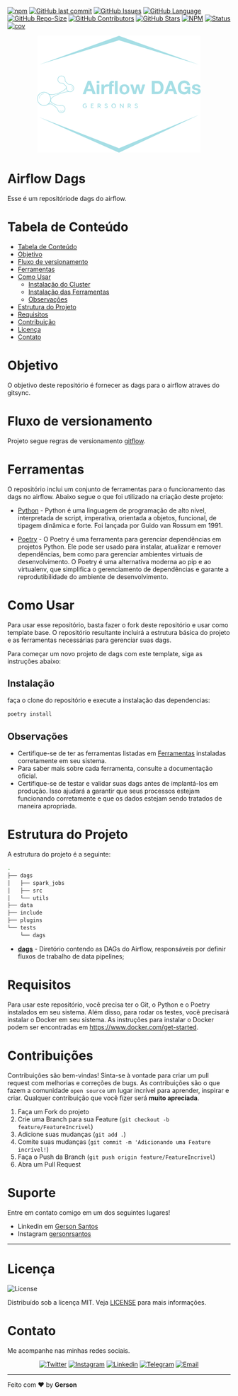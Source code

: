 <!-- README.md -->
<!--
*** Obrigado por estar vendo o nosso README. Se você tiver alguma sugestão
*** que possa melhorá-lo ainda mais dê um fork no repositório e crie uma Pull
*** Request ou abra uma Issue com a tag "sugestão".
*** Obrigado novamente! Agora vamos rodar esse projeto incrível : D
-->

<!-- PROJECT SHIELDS -->

[![npm](https://img.shields.io/badge/type-Open%20Project-green?&style=plastic)](https://img.shields.io/badge/type-Open%20Project-green)
[![GitHub last commit](https://img.shields.io/github/last-commit/GersonRS/airflow-dags?logo=github&style=plastic)](https://github.com/GersonRS/airflow-dags/commits/master)
[![GitHub Issues](https://img.shields.io/github/issues/gersonrs/airflow-dags?logo=github&style=plastic)](https://github.com/GersonRS/airflow-dags/issues)
[![GitHub Language](https://img.shields.io/github/languages/top/gersonrs/airflow-dags?&logo=github&style=plastic)](https://github.com/GersonRS/airflow-dags/search?l=python)
[![GitHub Repo-Size](https://img.shields.io/github/repo-size/GersonRS/airflow-dags?logo=github&style=plastic)](https://img.shields.io/github/repo-size/GersonRS/airflow-dags)
[![GitHub Contributors](https://img.shields.io/github/contributors/GersonRS/airflow-dags?logo=github&style=plastic)](https://img.shields.io/github/contributors/GersonRS/airflow-dags)
[![GitHub Stars](https://img.shields.io/github/stars/GersonRS/airflow-dags?logo=github&style=plastic)](https://img.shields.io/github/stars/GersonRS/airflow-dags)
[![NPM](https://img.shields.io/github/license/GersonRS/airflow-dags?&style=plastic)](LICENSE)
[![Status](https://img.shields.io/badge/status-active-success.svg)](https://img.shields.io/badge/status-active-success.svg)
[![cov](https://GersonRS.github.io/airflow-dags/badges/coverage.svg)](https://github.com/GersonRS/airflow-dags/actions)

<p align="center">
  <img alt="logo" src=".github/assets/images/logo.png"/>
</p>

<!-- PROJECT LOGO -->

# Airflow Dags

Esse é um repositóriode dags do airflow.

<!-- TABLE OF CONTENTS -->

# Tabela de Conteúdo
* [Tabela de Conteúdo](#tabela-de-conteúdo)
* [Objetivo](#objetivo)
* [Fluxo de versionamento](#fluxo-de-versionamento)
* [Ferramentas](#ferramentas)
* [Como Usar](#como-usar)
  + [Instalação do Cluster](#instalação-do-cluster)
  + [Instalação das Ferramentas](#instalação-das-ferramentas)
  + [Observações](#observações)
* [Estrutura do Projeto](#estrutura-do-projeto)
* [Requisitos](#requisitos)
* [Contribuição](#contribuições)
* [Licença](#licença)
* [Contato](#contato)

<!-- ABOUT THE PROJECT -->

# Objetivo

O objetivo deste repositório é fornecer as dags para o airflow atraves do gitsync.

# Fluxo de versionamento

Projeto segue regras de versionamento [gitflow](https://www.atlassian.com/br/git/tutorials/comparing-workflows/gitflow-workflow).

# Ferramentas

O repositório inclui um conjunto de ferramentas para o funcionamento das dags no airflow. Abaixo segue o que foi utilizado na criação deste projeto:

* [Python](https://www.python.org/) - Python é uma linguagem de programação de alto nível, interpretada de script, imperativa, orientada a objetos, funcional, de tipagem dinâmica e forte. Foi lançada por Guido van Rossum em 1991.

* [Poetry](https://python-poetry.org/) - O Poetry é uma ferramenta para gerenciar dependências em projetos Python. Ele pode ser usado para instalar, atualizar e remover dependências, bem como para gerenciar ambientes virtuais de desenvolvimento. O Poetry é uma alternativa moderna ao pip e ao virtualenv, que simplifica o gerenciamento de dependências e garante a reprodutibilidade do ambiente de desenvolvimento.
# Como Usar

Para usar esse repositório, basta fazer o fork deste repositório e usar como template base. O repositório resultante incluirá a estrutura básica do projeto e as ferramentas necessárias para gerenciar suas dags.

Para começar um novo projeto de dags com este template, siga as instruções abaixo:

## Instalação

faça o clone do repositório e execute a instalação das dependencias:

```sh
poetry install
```

## Observações

* Certifique-se de ter as ferramentas listadas em [Ferramentas](#ferramentas) instaladas corretamente em seu sistema.
* Para saber mais sobre cada ferramenta, consulte a documentação oficial.
* Certifique-se de testar e validar suas dags antes de implantá-los em produção. Isso ajudará a garantir que seus processos estejam funcionando corretamente e que os dados estejam sendo tratados de maneira apropriada.
# Estrutura do Projeto

A estrutura do projeto é a seguinte:

```bash
.
├── dags
│   ├── spark_jobs
│   ├── src
│   └── utils
├── data
├── include
├── plugins
└── tests
    └── dags
```

* **[dags](/dags/)** - Diretório contendo as DAGs do Airflow, responsáveis por definir fluxos de trabalho de data pipelines;
# Requisitos

Para usar este repositório, você precisa ter o Git, o Python e o Poetry instalados em seu sistema. Além disso, para rodar os testes, você precisará instalar o Docker em seu sistema. As instruções para instalar o Docker podem ser encontradas em https://www.docker.com/get-started.

# Contribuições

Contribuições são bem-vindas! Sinta-se à vontade para criar um pull request com melhorias e correções de bugs. As contribuições são o que fazem a comunidade `open source` um lugar incrível para aprender, inspirar e criar. Qualquer contribuição que você fizer será **muito apreciada**.

1. Faça um Fork do projeto
2. Crie uma Branch para sua Feature (`git checkout -b feature/FeatureIncrivel`)
3. Adicione suas mudanças (`git add .`)
4. Comite suas mudanças (`git commit -m 'Adicionando uma Feature incrível!`)
5. Faça o Push da Branch (`git push origin feature/FeatureIncrivel`)
6. Abra um Pull Request

<!-- LICENSE -->

# Suporte

Entre em contato comigo em um dos seguintes lugares!

* Linkedin em [Gerson Santos](https://www.linkedin.com/in/gersonrsantos/)
* Instagram [gersonrsantos](https://www.instagram.com/gersonrsantos/)

---

# Licença

<img alt="License" src="https://img.shields.io/badge/license-MIT-%2304D361?color=rgb(89, 101, 224)">

Distribuído sob a licença MIT. Veja [LICENSE](LICENSE) para mais informações.

# Contato

Me acompanhe nas minhas redes sociais.

<p align="center">

 <a href="https://twitter.com/gersonrs3" target="_blank" >
     <img alt="Twitter" src="https://img.shields.io/badge/-Twitter-9cf?logo=Twitter&logoColor=white"></a>
  <a href="https://instagram.com/gersonrsantos" target="_blank" >
    <img alt="Instagram" src="https://img.shields.io/badge/-Instagram-ff2b8e?logo=Instagram&logoColor=white"></a>
  <a href="https://www.linkedin.com/in/gersonrsantos/" target="_blank" >
    <img alt="Linkedin" src="https://img.shields.io/badge/-Linkedin-blue?logo=Linkedin&logoColor=white"></a>
  <a href="https://t.me/gersonrsantos" target="_blank" >
    <img alt="Telegram" src="https://img.shields.io/badge/-Telegram-blue?logo=Telegram&logoColor=white"></a>
  <a href="mailto:gersonrodriguessantos8@gmail.com" target="_blank" >
    <img alt="Email" src="https://img.shields.io/badge/-Email-c14438?logo=Gmail&logoColor=white"></a>
</p>

---

Feito com ❤️ by **Gerson**
